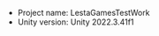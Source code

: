 <!-- UNITY CODE ASSIST INSTRUCTIONS START -->
- Project name: LestaGamesTestWork
- Unity version: Unity 2022.3.41f1
<!-- UNITY CODE ASSIST INSTRUCTIONS END -->